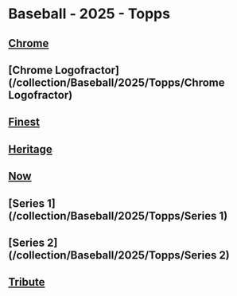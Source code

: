 # Baseball - 2025 - Topps
## [Chrome](/collection/Baseball/2025/Topps/Chrome)
## [Chrome Logofractor](/collection/Baseball/2025/Topps/Chrome Logofractor)
## [Finest](/collection/Baseball/2025/Topps/Finest)
## [Heritage](/collection/Baseball/2025/Topps/Heritage)
## [Now](/collection/Baseball/2025/Topps/Now)
## [Series 1](/collection/Baseball/2025/Topps/Series 1)
## [Series 2](/collection/Baseball/2025/Topps/Series 2)
## [Tribute](/collection/Baseball/2025/Topps/Tribute)
